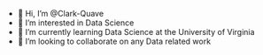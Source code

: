 - 👋 Hi, I’m @Clark-Quave
- 👀 I’m interested in Data Science
- 🌱 I’m currently learning Data Science at the University of Virginia 
- 💞️ I’m looking to collaborate on any Data related work


<!---
Clark-Quave/Clark-Quave is a ✨ special ✨ repository because its `README.md` (this file) appears on your GitHub profile.
You can click the Preview link to take a look at your changes.
--->
